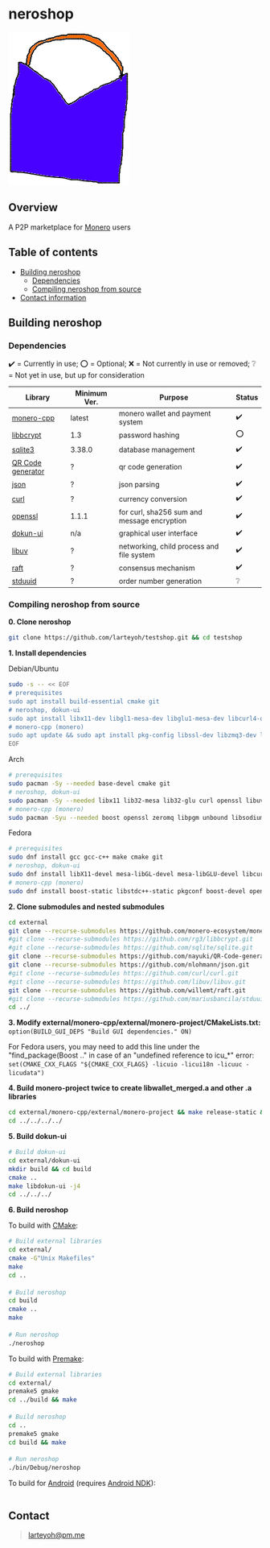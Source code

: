 # neroshop 

[![alt text](res/neroshop-logo.png)](https://github.com/larteyoh/testshop "neroshop logo")

## Overview
A P2P marketplace for [Monero](https://getmonero.org/) users


## Table of contents
<!-- - [The history behind neroshop](#about)-->
<!-- - [Features](#features)--> <!-- - [Documentation](#documentation)-->
- [Building neroshop](#building-neroshop)
  - [Dependencies](#dependencies)
  - [Compiling neroshop from source](#compiling-neroshop-from-source) <!-- - [Contributing](#contributing) --> <!-- - [Bug Bounty Program]-->
- [Contact information](#contact)


<!--## About
This is currently a work in progress. There is nothing to see here :shrug:


## Features
Coming soon

-->
## Building neroshop

### Dependencies
:heavy_check_mark: = Currently in use; :o: = Optional; :x: = Not currently in use or removed; :grey_question: = Not yet in use, but up for consideration

|      Library                                                       | Minimum Ver.       |         Purpose                                                        | Status                              |
|--------------------------------------------------------------------|--------------------|------------------------------------------------------------------------|-------------------------------------|
| [monero-cpp](https://github.com/monero-ecosystem/monero-cpp)       | latest             | monero wallet and payment system                                       | :heavy_check_mark:                  |
| [libbcrypt](https://github.com/rg3/libbcrypt)                      | 1.3                | password hashing                                                       | :o:                                 |
| [sqlite3](https://sqlite.org/)                                     | 3.38.0             | database management                                                    | :heavy_check_mark:                  |
| [QR Code generator](https://github.com/nayuki/QR-Code-generator)   | ?                  | qr code generation                                                     | :heavy_check_mark:                  |
| [json](https://github.com/nlohmann/json/)                          | ?                  | json parsing                                                           | :heavy_check_mark:                  |
| [curl](https://github.com/curl/curl)                               | ?                  | currency conversion                                                    | :heavy_check_mark:                  |
| [openssl](https://github.com/openssl/openssl)                      | 1.1.1              | for curl, sha256 sum and message encryption                            | :heavy_check_mark:                  |
| [dokun-ui](external/dokun-ui)                                      | n/a                | graphical user interface                                               | :heavy_check_mark:                  |
| [libuv](https://github.com/libuv/libuv)                            | ?                  | networking, child process and file system                              | :heavy_check_mark:                  |
| [raft](https://github.com/willemt/raft)                            | ?                  | consensus mechanism                                                    | :heavy_check_mark:                  |
| [stduuid](https://github.com/mariusbancila/stduuid)                | ?                  | order number generation                                                | :grey_question:                     |

### Compiling neroshop from source
**0. Clone neroshop**
```bash
git clone https://github.com/larteyoh/testshop.git && cd testshop
```


**1. Install dependencies**

Debian/Ubuntu
```bash
sudo -s -- << EOF
# prerequisites
sudo apt install build-essential cmake git
# neroshop, dokun-ui
sudo apt install libx11-dev libgl1-mesa-dev libglu1-mesa-dev libcurl4-openssl-dev libssl-dev libuv1-dev
# monero-cpp (monero)
sudo apt update && sudo apt install pkg-config libssl-dev libzmq3-dev libunbound-dev libsodium-dev libunwind8-dev liblzma-dev libreadline6-dev libldns-dev libexpat1-dev libpgm-dev qttools5-dev-tools libhidapi-dev libusb-1.0-0-dev libprotobuf-dev protobuf-compiler libudev-dev libboost-chrono-dev libboost-date-time-dev libboost-filesystem-dev libboost-locale-dev libboost-program-options-dev libboost-regex-dev libboost-serialization-dev libboost-system-dev libboost-thread-dev python3 ccache doxygen graphviz
EOF
```
Arch
```bash
# prerequisites
sudo pacman -Sy --needed base-devel cmake git
# neroshop, dokun-ui
sudo pacman -Sy --needed libx11 lib32-mesa lib32-glu curl openssl libuv
# monero-cpp (monero)
sudo pacman -Syu --needed boost openssl zeromq libpgm unbound libsodium libunwind xz readline ldns expat gtest python3 ccache doxygen graphviz qt5-tools hidapi libusb protobuf systemd
```
Fedora
```bash
# prerequisites
sudo dnf install gcc gcc-c++ make cmake git
# neroshop, dokun-ui
sudo dnf install libX11-devel mesa-libGL-devel mesa-libGLU-devel libcurl-devel openssl-devel libuv-devel libuv-static
# monero-cpp (monero)
sudo dnf install boost-static libstdc++-static pkgconf boost-devel openssl-devel zeromq-devel openpgm-devel unbound-devel libsodium-devel libunwind-devel xz-devel readline-devel ldns-devel expat-devel gtest-devel ccache doxygen graphviz qt5-linguist hidapi-devel libusbx-devel protobuf-devel protobuf-compiler systemd-devel
```


**2. Clone submodules and nested submodules**
```bash
cd external
git clone --recurse-submodules https://github.com/monero-ecosystem/monero-cpp.git
#git clone --recurse-submodules https://github.com/rg3/libbcrypt.git
#git clone --recurse-submodules https://github.com/sqlite/sqlite.git
git clone --recurse-submodules https://github.com/nayuki/QR-Code-generator.git
git clone --recurse-submodules https://github.com/nlohmann/json.git
#git clone --recurse-submodules https://github.com/curl/curl.git
#git clone --recurse-submodules https://github.com/libuv/libuv.git
git clone --recurse-submodules https://github.com/willemt/raft.git
#git clone --recurse-submodules https://github.com/mariusbancila/stduuid.git
cd ../
```


**3. Modify external/monero-cpp/external/monero-project/CMakeLists.txt:**
`option(BUILD_GUI_DEPS "Build GUI dependencies." ON)`

For Fedora users, you may need to add this line under the "find_package(Boost .." in case of an "undefined reference to icu_*" error:
`set(CMAKE_CXX_FLAGS "${CMAKE_CXX_FLAGS} -licuio -licui18n -licuuc -licudata")`


**4. Build monero-project twice to create libwallet_merged.a and other .a libraries**
```bash
cd external/monero-cpp/external/monero-project && make release-static && make release-static
cd ../../../../
```


**5. Build dokun-ui**
```bash
# Build dokun-ui
cd external/dokun-ui
mkdir build && cd build
cmake ..
make libdokun-ui -j4
cd ../../../
```


**6. Build neroshop**

To build with [CMake](https://cmake.org/):

```bash
# Build external libraries
cd external/
cmake -G"Unix Makefiles"
make
cd ..

# Build neroshop
cd build
cmake ..
make

# Run neroshop
./neroshop
```


To build with [Premake](https://premake.github.io/):

```bash
# Build external libraries
cd external/
premake5 gmake
cd ../build && make

# Build neroshop
cd ..
premake5 gmake
cd build && make

# Run neroshop
./bin/Debug/neroshop
```


To build for [Android](https://www.android.com/) (requires [Android NDK](https://developer.android.com/ndk)):<!-- and [CMake](https://cmake.org/)):-->
```bash
```


## Contact
> larteyoh@pm.me

[//]: # (./clean.sh)
[//]: # (rm -rf external/dokun-ui/CMakeFiles; rm -rf external/dokun-ui/CMakeCache.txt; rm -rf external/dokun-ui/cmake_install.cmake; rm -rf external/dokun-ui/Makefile)
[//]: # (git checkout -b test)
[//]: # (git add .gitignore .gitmodules cmake/ CMakeLists.txt external/ include/ premake5.lua readme.md res/neroshop-logo.png res/wallets src/ test/)
[//]: # (git commit -m"Testing")
[//]: # (git push -u origin test)
[//]: # (https://git.slipfox.xyz/larteyoh/testshop/settings => Mirror Settings => Synchronize Now)
